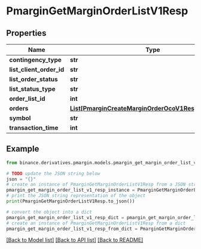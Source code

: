 # PmarginGetMarginOrderListV1Resp


## Properties

Name | Type | Description | Notes
------------ | ------------- | ------------- | -------------
**contingency_type** | **str** |  | [optional] 
**list_client_order_id** | **str** |  | [optional] 
**list_order_status** | **str** |  | [optional] 
**list_status_type** | **str** |  | [optional] 
**order_list_id** | **int** |  | [optional] 
**orders** | [**List[PmarginCreateMarginOrderOcoV1RespOrdersInner]**](PmarginCreateMarginOrderOcoV1RespOrdersInner.md) |  | [optional] 
**symbol** | **str** |  | [optional] 
**transaction_time** | **int** |  | [optional] 

## Example

```python
from binance.derivatives.pmargin.models.pmargin_get_margin_order_list_v1_resp import PmarginGetMarginOrderListV1Resp

# TODO update the JSON string below
json = "{}"
# create an instance of PmarginGetMarginOrderListV1Resp from a JSON string
pmargin_get_margin_order_list_v1_resp_instance = PmarginGetMarginOrderListV1Resp.from_json(json)
# print the JSON string representation of the object
print(PmarginGetMarginOrderListV1Resp.to_json())

# convert the object into a dict
pmargin_get_margin_order_list_v1_resp_dict = pmargin_get_margin_order_list_v1_resp_instance.to_dict()
# create an instance of PmarginGetMarginOrderListV1Resp from a dict
pmargin_get_margin_order_list_v1_resp_from_dict = PmarginGetMarginOrderListV1Resp.from_dict(pmargin_get_margin_order_list_v1_resp_dict)
```
[[Back to Model list]](../README.md#documentation-for-models) [[Back to API list]](../README.md#documentation-for-api-endpoints) [[Back to README]](../README.md)


